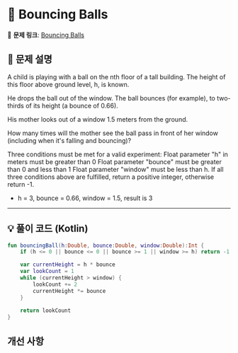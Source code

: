 # 📝 Bouncing Balls

🔗 **문제 링크**: [Bouncing Balls](https://www.codewars.com/kata/5544c7a5cb454edb3c000047/kotlin)

## 📌 문제 설명  
A child is playing with a ball on the nth floor of a tall building. The height of this floor above ground level, h, is known.

He drops the ball out of the window. The ball bounces (for example), to two-thirds of its height (a bounce of 0.66).

His mother looks out of a window 1.5 meters from the ground.

How many times will the mother see the ball pass in front of her window (including when it's falling and bouncing)?

Three conditions must be met for a valid experiment:
Float parameter "h" in meters must be greater than 0
Float parameter "bounce" must be greater than 0 and less than 1
Float parameter "window" must be less than h.
If all three conditions above are fulfilled, return a positive integer, otherwise return -1.

- h = 3, bounce = 0.66, window = 1.5, result is 3
---

## 💡 풀이 코드 (Kotlin)
```kotlin
fun bouncingBall(h:Double, bounce:Double, window:Double):Int {
    if (h <= 0 || bounce <= 0 || bounce >= 1 || window >= h) return -1

    var currentHeight = h * bounce
    var lookCount = 1
    while (currentHeight > window) {
        lookCount += 2
        currentHeight *= bounce
    }
        
    return lookCount
}
```

## 개선 사항
